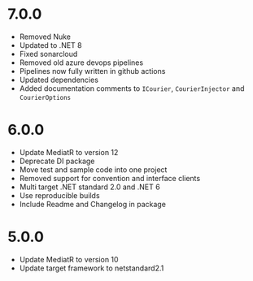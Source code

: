 # 7.0.0
- Removed Nuke
- Updated to .NET 8
- Fixed sonarcloud
- Removed old azure devops pipelines
- Pipelines now fully written in github actions
- Updated dependencies
- Added documentation comments to `ICourier`, `CourierInjector` and `CourierOptions`

# 6.0.0
- Update MediatR to version 12
- Deprecate DI package
- Move test and sample code into one project
- Removed support for convention and interface clients
- Multi target .NET standard 2.0 and .NET 6
- Use reproducible builds
- Include Readme and Changelog in package

# 5.0.0
- Update MediatR to version 10
- Update target framework to netstandard2.1
